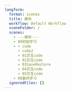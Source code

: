```yaml
---
longform:
  format: scenes
  title: 画布
  workflow: Default Workflow
  sceneFolder: /
  scenes:
    - ---画布---
    - 00初始学习
    - - code
      - code2
      - 01交互code
      - 02交互code
      - 03SaveRestore
      - 04交互code
      - 05交互code
    - 00最终学习
  ignoredFiles: []
---
```

